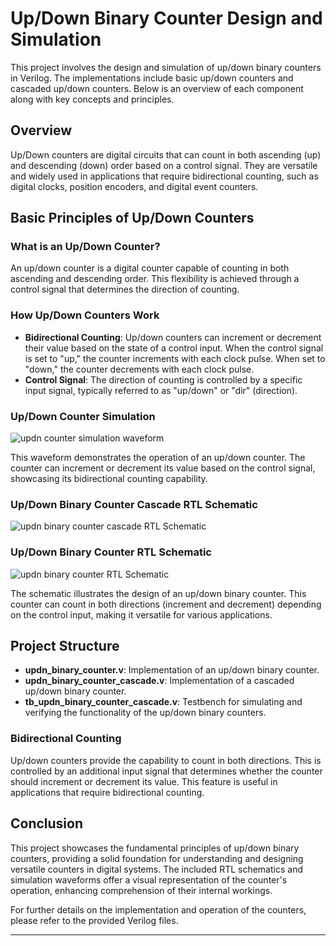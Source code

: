 # Up/Down Binary Counter Design and Simulation

This project involves the design and simulation of up/down binary counters in Verilog. The implementations include basic up/down counters and cascaded up/down counters. Below is an overview of each component along with key concepts and principles.

## Overview

Up/Down counters are digital circuits that can count in both ascending (up) and descending (down) order based on a control signal. They are versatile and widely used in applications that require bidirectional counting, such as digital clocks, position encoders, and digital event counters.

## Basic Principles of Up/Down Counters

### What is an Up/Down Counter?

An up/down counter is a digital counter capable of counting in both ascending and descending order. This flexibility is achieved through a control signal that determines the direction of counting.

### How Up/Down Counters Work

- **Bidirectional Counting**: Up/down counters can increment or decrement their value based on the state of a control input. When the control signal is set to "up," the counter increments with each clock pulse. When set to "down," the counter decrements with each clock pulse.
- **Control Signal**: The direction of counting is controlled by a specific input signal, typically referred to as "up/down" or "dir" (direction).

### Up/Down Counter Simulation

![updn counter simulation waveform](https://velog.velcdn.com/images/foodinsect/post/a881585c-7536-40b2-98fd-b11fb54d0493/image.png)

This waveform demonstrates the operation of an up/down counter. The counter can increment or decrement its value based on the control signal, showcasing its bidirectional counting capability.

### Up/Down Binary Counter Cascade RTL Schematic

![updn binary counter cascade RTL Schematic](https://velog.velcdn.com/images/foodinsect/post/9f7e8445-9acf-4ebe-922c-9a17d4ed9c54/image.png)

### Up/Down Binary Counter RTL Schematic

![updn binary counter RTL Schematic](https://velog.velcdn.com/images/foodinsect/post/de3bba97-5ae9-4f93-b9aa-215e6128b6fc/image.png)

The schematic illustrates the design of an up/down binary counter. This counter can count in both directions (increment and decrement) depending on the control input, making it versatile for various applications.

## Project Structure

- **updn_binary_counter.v**: Implementation of an up/down binary counter.
- **updn_binary_counter_cascade.v**: Implementation of a cascaded up/down binary counter.
- **tb_updn_binary_counter_cascade.v**: Testbench for simulating and verifying the functionality of the up/down binary counters.

### Bidirectional Counting

Up/down counters provide the capability to count in both directions. This is controlled by an additional input signal that determines whether the counter should increment or decrement its value. This feature is useful in applications that require bidirectional counting.

## Conclusion

This project showcases the fundamental principles of up/down binary counters, providing a solid foundation for understanding and designing versatile counters in digital systems. The included RTL schematics and simulation waveforms offer a visual representation of the counter's operation, enhancing comprehension of their internal workings.

For further details on the implementation and operation of the counters, please refer to the provided Verilog files.

---
